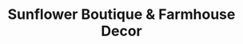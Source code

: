 ---
title: "Sunflower Boutique & Farmhouse Decor"
url: /bedford/sunflower-boutique-and-farmhouse-decor/
shop: clothes
---